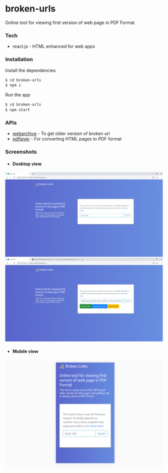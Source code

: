 # broken-urls
Online tool for viewing first version of web page in PDF Format

### Tech
* react.js - HTML enhanced for web apps

### Installation
Install the dependencies
```sh
$ cd broken-urls
$ npm i
```
Run the app
```sh
$ cd broken-urls
$ npm start
```

### APIs
* [webarchive](http://web.archive.org/) - To get older version of broken url
* [pdflayer](https://pdflayer.com/) - For converting HTML pages to PDF format

### Screenshots

* #### Desktop view
<img src="/screenshots/home-page-1.png" />
<img src="/screenshots/home-page-2.png" />

* #### Mobile view
<img src="/screenshots/mobile-home-page.png" />

